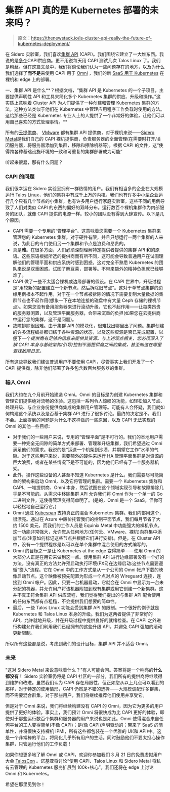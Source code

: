 # 集群 API 真的是 Kubernetes 部署的未来吗？

> 原文：<https://thenewstack.io/is-cluster-api-really-the-future-of-kubernetes-deployment/>

在 Sidero 实验室，我们喜欢[集群 API](https://github.com/kubernetes-sigs/cluster-api) (CAPI)。我们围绕它建立了一大堆东西。我说的是[多个](https://github.com/siderolabs/sidero)CAPI供应商。更不用说每天用 CAPI 测试几次 Talos Linux 了。我们是粉丝。但在这篇文章中，我们将谈论我们认为一些问题存在的地方，以及为什么我们选择了**而不是**来使用 CAPI 用于 [Omni](https://www.siderolabs.com/platform/saas-for-kubernetes/) ，我们的新 [SaaS 用于 Kubernetes](https://www.siderolabs.com/platform/saas-for-kubernetes/) 在裸机和 edge 上的部署。

一、集群 API 是什么**？根据文档，“集群 API 是 Kubernetes 的一个子项目，主要提供声明性 API 和工具来简化多个 Kubernetes 集群的供应、升级和操作。”这实质上意味着 Cluster API 为人们提供了一种创建和管理 Kubernetes 集群的方法，这种方法类似于他们在 Kubernetes 中管理应用程序工作负载时使用的方法。这给那些已经是 Kubernetes 专业人士的人提供了一个非常好的体验，让他们可以用自己喜欢的方式管理事情。**

所有的[云提供商](https://github.com/orgs/kubernetes-sigs/repositories?q=cluster-api-provider&type=all&language=&sort=)、 [VMware](https://tanzu.vmware.com?utm_content=inline-mention) 都有集群 API 提供商，对于裸机来说——[Sidero Metal](https://sidero.dev/)是我们自己的 CAPI 裸机提供商，负责服务器的全面管理(在需要时打开/关闭服务器，将服务器添加到集群，移除和擦除机器等)。根据 CAPI 的文件，这“使得跨各种基础设施环境的一致和可重复的集群部署成为可能”

听起来很蠢，那有什么问题？

### CAPI 的问题

我们很幸运在 Sidero 实验室拥有一群热情的用户。我们有相当多的企业在大规模运行 Talos Linux，他们的集群中有成千上万的内核。我们也有许多中小型企业运行几个只有几个节点的小集群，也有许多用户运行家庭实验室。这些不同的用例导致了人们对类似 CAPI 的东西的偏好的双峰分布。运行数百个裸机集群作为内部服务的团队，就像 CAPI 提供的电源一样。较小的团队没有得到大肆宣传。以下是几个原因。

*   CAPI 需要一个专用的“管理平台”。这意味着您需要一个 Kubernetes 集群来管理您的 Kubernetes 集群。对于硬件有限，并且只想运行一两个集群的人来说，为此目的专门使用另一个集群和节点是浪费和昂贵的。
*   真是**难**。在很多方面，人们必须深刻理解特定提供者提供的集群 API **和**的原语。这些原语根据所选的提供商而有所不同，这可能会导致普通用户在试图理解他们的管理平面和供应系统时感到困惑。这对完全不熟悉 Kubernetes 的团队来说是双重困惑。试图了解豆荚，部署等。不带来额外的精神负担就已经够难了。
*   CAPI 做了一些不太适合裸机或边缘部署的假设。在 CAPI 世界中，升级过程是“用较新的配置建立一个新节点，然后拆除旧节点”。这对于单节点集群的边缘用例根本不起作用，对于在一个节点被拆除的情况下需要复制大量数据的集群节点也不起作用(想象一下在本地连接的磁盘中有大量 Ceph 存储的裸机节点)。如果您没有备用服务器来进行滚动升级，它也不起作用——让每类昂贵的服务器闲置，以及管理平面服务器，会带来沉重的负担(如果您在云提供商中运行您的集群，这不是问题)。
*   故障排除很困难。由于集群 API 的模块化，很难找出哪里出了问题。集群创建的许多流程编排都归结于各种资源的状态，以及这些资源是否已完成配置，以便下一个*提供商有足够的信息来提供其资源。与上述观点相关，您必须深入了解 CAPI 本身与基础架构/引导/控制平面提供商之间的集成，甚至知道在哪里查找故障日志。*

所有这些导致我们建议普通用户不要使用 CAPI，尽管事实上我们开发了一个 CAPI 提供商，除非他们部署了许多包含数百台服务器的集群。

### 输入 Omni

我们大约在九个月前开始建造 Omni。Omni 的目标是为创建 Kubernetes 集群和管理它们提供绝对流畅的体验。这包括一系列令人惊叹的功能，如轻松加入节点、处理升级、与企业身份提供商集成的集群用户管理等。可能有人会怀疑，我们就如何构建这个系统以及是否基于集群 API 进行了很多讨论。最终的决定是不，我们不会。上面提到的问题是为什么不这样做的一些原因，以及 CAPI 无法实现的 Omni 的其他一些目标:

*   对于我们的一些用户来说，专用的“管理平面”是不可行的。我们的本地用户需要一种完全无间隙的简单方式来部署、管理和升级集群，我们希望通过 Omni 满足他们的需求。我说的是“运送一个机架到沙漠，并期望它工作”水平的气隙。对于这些用户来说，需要额外的硬件来运行 HA 管理平面集群是对资源的巨大浪费，或者在某些情况下是不可能的，因为他们已经有了一个服务器机架。
*   此外，操作这些设备的人甚至不知道 Kubernetes 是什么。我们需要尽可能简单的架构来启动 Omni，以及它将管理的集群。需要一个 Kubernetes 集群和 CAPI、一堆提供商、Omni 本身，然后试图在这个领域实现引导和故障排除几乎是不可能的。从需求中移除集群 API 允许我们将 Omni 作为一个单一的 Go 二进制文件，这使得管理变得简单明了。(是的，Omni 是一个 SaaS，但你可以轻松地自己运行它。)
*   Omni 通过 [Kubespan](https://www.talos.dev/latest/kubernetes-guides/network/kubespan/) 支持真正的混合 Kubernetes 集群。我们内部用这个，很漂亮。通过在 Azure 中廉价托管我们的控制平面节点，我们每月节省了大约 1500 美元，而我们的工作人员是 Equinix Metal 中功能强大的裸机节点。这一功能非常强大，允许您从任何地方(任何云、VMware、裸机)向群集中添加节点(注意如何标记这些节点并根据它们进行安排)。但是，在 Cluster API 中，没有一个提供程序是以可以在单个集群中混合使用的方式编写的。
*   Omni 的目标之一是让 Kubernetes at the edge 变得简单——使用 Omni 的大部分人正是在用它来做到这一点。使用集群 API 进行边缘部署没有一个好的方法。没有真正的方法允许预启动执行环境(PXE)在边缘启动:这些节点需要遵循“签入”流程。它在 Omni 中的工作方式是从一个公司的 Omni 帐户下载的映像启动节点。这个映像被预先配置为形成一个点对点的 Wireguard 连接，连接到 Omni 帐户。因此，只要一台机器启动，它就会在 Omni 中显示为一台未分配的机器，并允许用户将该机器附加到现有集群或用它创建一个新集群。这并不真正符合集群 API 供应流程，我们觉得我们提出的与集群 API 配合使用的任何东西都有点粗糙，不会提供我们想要的简单性。
*   最后，一些 Talos Linux 功能会受到集群 API 的限制。一个很好的例子就是 Kubernetes 和 Talos Linux 本身的升级。我们为这两者提供了非常好的 API，允许就地升级，并在升级过程中提供良好的就绪检查。在 CAPI 之外进行构建允许我们利用我们已经拥有的这些升级 API，并避免 CAPI 强加的滚动更新限制。

所以所有这些都是说，考虑到我们的设计目标，集群 API 并不适合 Omni。

### 未来

"这对 Sidero Metal 来说意味着什么？"有人可能会问。答案将是一个响亮的**什么都没有！** Sidero 实验室仍将是 CAPI 社区的一部分，我们所有的提供商将继续得到维护和改进。虽然我们认为 CAPI 存在局限性，但正如您从以上几点可以看到的那样，对于特定的使用情形，CAPI 仍然是不错的选择——大规模调配许多群集，而不需要混合群集。对于那些用户，我们将继续推荐他们使用并享受它。

但是对于 Omni 来说，我们将继续构建没有 CAPI 的 Omni，因为它为更多的用户提供了更好的体验。事实上，我们预计 Omni 将很快成为比 CAPI 更好的体验，即使对于那些运行数百个集群和服务器的用户来说也是如此。Omni 使得混合来自任何平台的工人变得简单(不像 CAPI)；是(像 CAPI)声明驱动的；带来了 SaaS 的简单性，并将很快支持裸机 IPMI，所有这些都包装在一个优雅的 UI(和 API)中。这是一个非常棒的平台，将简化几乎所有用户的生活。同时鼓励他们不要太担心操作集群，只管运行他们的工作负载！

如果你想更多地了解 Omni 或 CAPI，欢迎你参加我们 3 月 21 日的免费虚拟用户大会 [TalosCon](https://www.siderolabs.com/taloscon/) 。诺基亚将讨论“使用 CAPI、Talos Linux 和 Sidero Metal 将私有云管理的 Kubernetes 服务扩展到 100k+核心”。我们还将在 edge 上讨论 Omni 和 Kubernetes。

希望在那里见到你！

<svg xmlns:xlink="http://www.w3.org/1999/xlink" viewBox="0 0 68 31" version="1.1"><title>Group</title> <desc>Created with Sketch.</desc></svg>
